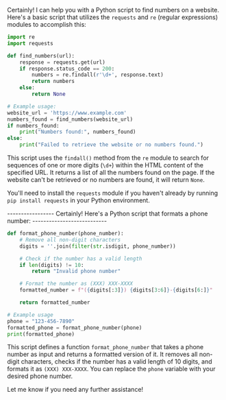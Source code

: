 Certainly! I can help you with a Python script to find numbers on a website. Here's a basic script that utilizes the `requests` and `re` (regular expressions) modules to accomplish this:

```python
import re
import requests

def find_numbers(url):
    response = requests.get(url)
    if response.status_code == 200:
        numbers = re.findall(r'\d+', response.text)
        return numbers
    else:
        return None

# Example usage:
website_url = 'https://www.example.com'
numbers_found = find_numbers(website_url)
if numbers_found:
    print("Numbers found:", numbers_found)
else:
    print("Failed to retrieve the website or no numbers found.")
```

This script uses the `findall()` method from the `re` module to search for sequences of one or more digits (`\d+`) within the HTML content of the specified URL. It returns a list of all the numbers found on the page. If the website can't be retrieved or no numbers are found, it will return `None`.

You'll need to install the `requests` module if you haven't already by running `pip install requests` in your Python environment.


-----------------  Certainly! Here's a Python script that formats a phone number:  ---------------------------

```python
def format_phone_number(phone_number):
    # Remove all non-digit characters
    digits = ''.join(filter(str.isdigit, phone_number))

    # Check if the number has a valid length
    if len(digits) != 10:
        return "Invalid phone number"

    # Format the number as (XXX) XXX-XXXX
    formatted_number = f"({digits[:3]}) {digits[3:6]}-{digits[6:]}"

    return formatted_number

# Example usage
phone = "123-456-7890"
formatted_phone = format_phone_number(phone)
print(formatted_phone)
```

This script defines a function `format_phone_number` that takes a phone number as input and returns a formatted version of it. It removes all non-digit characters, checks if the number has a valid length of 10 digits, and formats it as `(XXX) XXX-XXXX`. You can replace the `phone` variable with your desired phone number.

Let me know if you need any further assistance!
